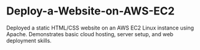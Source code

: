 # Deploy-a-Website-on-AWS-EC2
Deployed a static HTML/CSS website on an AWS EC2 Linux instance using Apache. Demonstrates basic cloud hosting, server setup, and web deployment skills.
